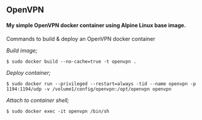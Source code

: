 ## OpenVPN

#### My simple OpenVPN docker container using Alpine Linux base image.

Commands to build & deploy an OpenVPN docker container

*Build image;*

    $ sudo docker build --no-cache=true -t openvpn .

*Deploy container;*

    $ sudo docker run --privileged --restart=always -tid --name openvpn -p 1194:1194/udp -v /volume1/config/openvpn:/opt/openvpn openvpn

*Attach to container shell;*

    $ sudo docker exec -it openvpn /bin/sh
